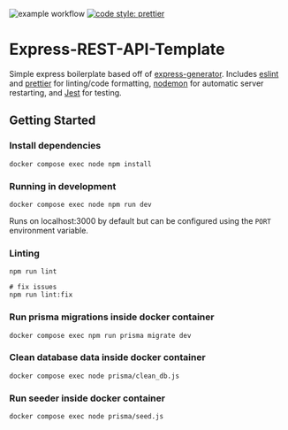![example workflow](https://github.com/rzgry/Express-REST-API-Template/actions/workflows/node.js.yml/badge.svg)
[![code style: prettier](https://img.shields.io/badge/code_style-prettier-ff69b4.svg)](https://github.com/prettier/prettier)

# Express-REST-API-Template

Simple express boilerplate based off of [express-generator](https://expressjs.com/en/starter/generator.html). Includes [eslint](https://eslint.org) and [prettier](https://prettier.io) for linting/code formatting, [nodemon](https://github.com/remy/nodemon) for automatic server restarting, and [Jest](https://jestjs.io) for testing.

## Getting Started

### Install dependencies

```
docker compose exec node npm install
```

### Running in development

```
docker compose exec node npm run dev
```


Runs on localhost:3000 by default but can be configured using the `PORT` environment variable.

### Linting
```
npm run lint

# fix issues
npm run lint:fix
```

### Run prisma migrations inside docker container
```
docker compose exec npm run prisma migrate dev
```

### Clean database data inside docker container
```
docker compose exec node prisma/clean_db.js
```

### Run seeder inside docker container
```
docker compose exec node prisma/seed.js
```
